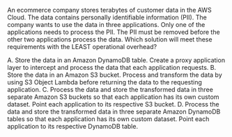 An ecommerce company stores terabytes of customer data in the AWS Cloud. The data contains personally identifiable information (PII). The company wants to use the data in three applications. Only one of the applications needs to process the PII. The PII must be removed before the other two applications process the data. Which solution will meet these requirements with the LEAST operational overhead? 

A. Store the data in an Amazon DynamoDB table. Create a proxy application layer to intercept and process the data that each application requests. 
B. Store the data in an Amazon S3 bucket. Process and transform the data by using S3 Object Lambda before returning the data to the requesting application. 
C. Process the data and store the transformed data in three separate Amazon S3 buckets so that each application has its own custom dataset. Point each application to its respective S3 bucket. 
D. Process the data and store the transformed data in three separate Amazon DynamoDB tables so that each application has its own custom dataset. Point each application to its respective DynamoDB table.